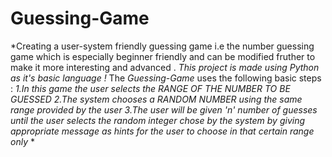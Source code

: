 # Guessing-Game
*Creating a user-system friendly guessing game i.e the number guessing game which is especially beginner friendly and can be modified fruther to make it more interesting and advanced . *This project is made using *Python* as it's basic language !*
The *Guessing-Game* uses the following basic steps :
*1.In this game the user selects the RANGE OF THE NUMBER TO BE GUESSED*
*2.The system chooses a RANDOM NUMBER using the same range provided by the user*
*3.The user will be given 'n' number of guesses until the user selects the random integer chose by the system by giving appropriate message as hints for the user to choose in that certain range only*
*
